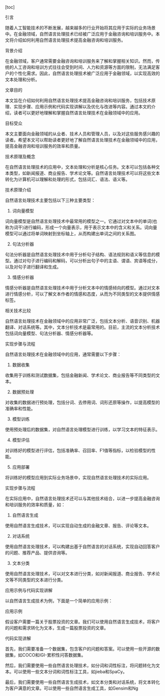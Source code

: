
[toc]                    
                
                
引言

随着人工智能技术的不断发展，越来越多的行业开始将其应用于实际的业务场景中。在金融领域，自然语言处理技术已经被广泛应用于金融咨询和培训服务中。本文将介绍如何利用自然语言处理技术提高金融咨询和培训服务。

背景介绍

在金融领域，客户通常需要金融咨询和培训服务来了解和掌握相关知识。然而，传统的人工咨询和培训方式往往会受到时间、人力和资源等方面的限制，无法满足客户的个性化需求。因此，自然语言处理技术被广泛应用于金融领域，以实现高效的文本处理和分析。

文章目的

本文旨在介绍如何利用自然语言处理技术提高金融咨询和培训服务，包括技术原理、实现步骤、应用示例和代码实现讲解以及优化与改进等内容。通过本文的介绍，读者可以更好地理解和掌握自然语言处理技术在金融领域中的应用。

目标受众

本文主要面向金融领域的从业者、技术人员和管理人员，以及对这些服务感兴趣的读者。希望本文可以帮助读者更好地了解自然语言处理技术在金融领域中的应用，提高金融咨询和培训服务的效率和质量。

技术原理及概念

在自然语言处理技术的应用中，文本处理和分析是核心任务。文本可以包括各种文本类型，如新闻报道、商业报告、学术论文等。自然语言处理技术可以将这些文本转化为计算机可以理解和处理的形式，包括词汇、语法、语义等。

技术原理介绍

自然语言处理技术主要包括以下三种主要类型：

1. 词向量模型

词向量模型是自然语言处理技术中最常用的模型之一。它通过对文本中的单词(也称为词干)进行编码，形成一个向量表示，用于表示文本中的含义和关系。词向量模型可以通过将单词映射到坐标轴上，从而构建出单词之间的关系图。

2. 句法分析器

句法分析器是自然语言处理技术中用于分析句子结构、语法规则和语义等信息的模型。通过对句子进行编码和解码，可以分析出句子中的主语、谓语、宾语等成分，以及对句子进行翻译和生成。

3. 情感分析器

情感分析器是自然语言处理技术中用于分析文本中的情感倾向的模型。通过对文本进行情感分析，可以了解文本作者的情感和态度，从而为不同类型的文本提供情感标签。

相关技术比较

自然语言处理技术在金融领域中的应用非常广泛，包括文本分析、语音识别、机器翻译、对话系统等。其中，文本分析技术是最常用的。目前，主流的文本分析技术包括词向量模型、句法分析器、情感分析器等。

实现步骤与流程

自然语言处理技术在金融领域中的应用，通常需要以下步骤：

1. 数据收集

收集用于训练和测试数据集，包括金融新闻、学术论文、商业报告等不同类型的文本。

2. 数据预处理

对收集的数据进行预处理，包括分词、去停用词、词形还原等操作，以提高模型的准确率和性能。

3. 模型训练

使用预处理后的数据集，对自然语言处理模型进行训练，以学习文本的特征表示。

4. 模型评估

对训练好的模型进行评估，包括准确率、召回率、F1值等指标，以检验模型的性能。

5. 应用部署

将训练好的模型应用到实际业务场景中，实现自然语言处理技术的实际应用。

实现步骤与流程

在实际应用中，自然语言处理技术还可以与其他技术结合，以进一步提高金融咨询和培训服务的效率和质量，如：

1. 自然语言生成

使用自然语言生成技术，可以实现自动生成的金融文章、报告、评论等文本。

2. 对话系统

使用自然语言处理技术，可以构建出基于自然语言的对话系统，实现自动回答客户的问题、推荐产品、提供咨询等。

3. 文本分类

使用自然语言处理技术，可以对文本进行分类，如对新闻报道、商业报告、学术论文等不同类型的文本进行分类。

应用示例与代码实现讲解

以自然语言生成技术为例，下面是一个简单的应用示例：

应用示例

假设客户需要一篇关于股票投资的文章。我们可以使用自然语言生成技术，将客户的问题和需求转化为文本，生成一篇股票投资的文章。

代码实现讲解

首先，我们需要准备一个数据集，包含客户的问题和答案。可以使用一些开源的数据集，如COCO和IGI-累积性问答数据集。

然后，我们需要使用一些自然语言处理技术，如分词和词性标注，将问题转化为文本。可以使用一些文本分词和词性标注工具，如jieba和SpaCy。

最后，我们需要使用一些自然语言生成技术，如文本分类和对话系统，将文本转化为客户满意的文章。可以使用一些自然语言生成工具，如Gensim和Ng

